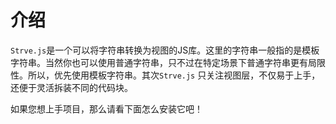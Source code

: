 # 介绍

`Strve.js`是一个可以将字符串转换为视图的JS库。这里的字符串一般指的是模板字符串。当然你也可以使用普通字符串，只不过在特定场景下普通字符串更有局限性。所以，优先使用模板字符串。其次`Strve.js` 只关注视图层，不仅易于上手，还便于灵活拆装不同的代码块。

如果您想上手项目，那么请看下面怎么安装它吧！